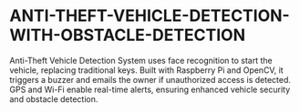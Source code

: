 # ANTI-THEFT-VEHICLE-DETECTION-WITH-OBSTACLE-DETECTION
Anti-Theft Vehicle Detection System uses face recognition to start the vehicle, replacing traditional keys. Built with Raspberry Pi and OpenCV, it triggers a buzzer and emails the owner if unauthorized access is detected. GPS and Wi-Fi enable real-time alerts, ensuring enhanced vehicle security and obstacle detection.
